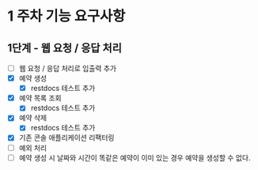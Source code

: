 # 1 주차 기능 요구사항
## 1단계 - 웹 요청 / 응답 처리
- [ ] 웹 요청 / 응답 처리로 입출력 추가
- [x] 예약 생성
  - [x] restdocs 테스트 추가
- [x] 예약 목록 조회
  - [x] restdocs 테스트 추가
- [x] 예약 삭제
  - [x] restdocs 테스트 추가
- [x] 기존 콘솔 애플리케이션 리팩터링
- [ ] 예외 처리
- [ ] 예약 생성 시 날짜와 시간이 똑같은 예약이 이미 있는 경우 예약을 생성할 수 없다.
